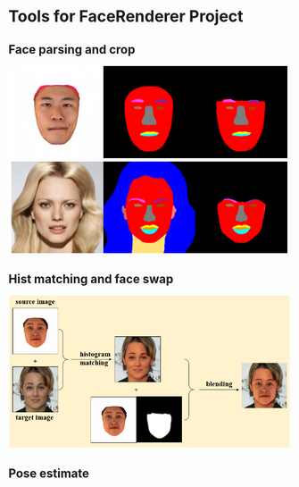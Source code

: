 # Tools for FaceRenderer Project
## Face parsing and crop
![](./face_parsing/imgs/parsing.png)
## Hist matching and face swap
![](./hist_matching/imgs/face_swap.png)
## Pose estimate

